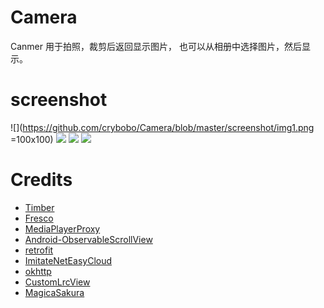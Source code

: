 # Camera
Canmer 用于拍照，裁剪后返回显示图片， 也可以从相册中选择图片，然后显示。

# screenshot
![](https://github.com/crybobo/Camera/blob/master/screenshot/img1.png =100x100)
![](https://github.com/crybobo/Camera/blob/master/screenshot/img2.png)
![](https://github.com/crybobo/Camera/blob/master/screenshot/img3.png)
![](https://github.com/crybobo/Camera/blob/master/screenshot/img4.png)



# Credits
- [Timber](https://github.com/naman14/Timber)
- [Fresco](https://github.com/facebook/fresco)
- [MediaPlayerProxy](https://github.com/andrewhanks/MediaPlayerProxy)
- [Android-ObservableScrollView](https://github.com/ksoichiro/Android-ObservableScrollView)
- [retrofit](https://github.com/square/retrofit)
- [ImitateNetEasyCloud](https://github.com/GiitSmile/ImitateNetEasyCloud)
- [okhttp](https://github.com/square/okhttp)
- [CustomLrcView](https://github.com/android-lili/CustomLrcView-master)
- [MagicaSakura](https://github.com/Bilibili/MagicaSakura "MagicaSakura")
